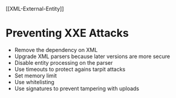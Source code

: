 [[XML-External-Entity]]

# Preventing XXE Attacks
- Remove the dependency on XML
- Upgrade XML parsers because later versions are more secure
- Disable entity processing on the parser
- Use timeouts to protect agains tarpit attacks
- Set memory limit
- Use whitelisting
- Use signatures to prevent tampering with uploads